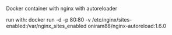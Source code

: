 Docker container with nginx with autoreloader


run with:
docker run -d -p 80:80 -v /etc/nginx/sites-enabled:/var/nginx_sites_enabled  oniram88/nginx-autoreload:1.6.0